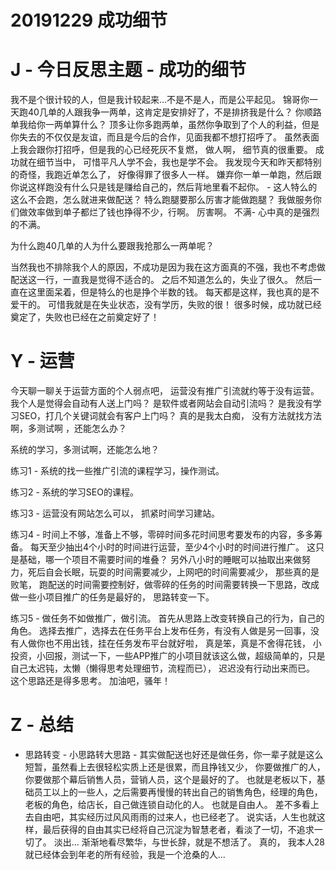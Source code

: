 

# 20191229 成功细节 #

# J - 今日反思主题 - 成功的细节

我不是个很计较的人，但是我计较起来...不是不是人，而是公平起见。 锦哥你一天跑40几单的人跟我争一两单，这肯定是安排好了，不是排挤我是什么？  你顺路单我给你一两单算什么？   顶多让你多跑两单，虽然你争取到了个人的利益，但是你失去的不仅仅是友谊，而且是今后的合作，见面我都不想打招呼了。 虽然表面上我会跟你打招呼，但是我的心已经死灰不复燃，   做人啊， 细节真的很重要。    成功就在细节当中， 可惜平凡人学不会，我也是学不会。      我发现今天和昨天都特别的奇怪，我跑近单怎么了，  好像得罪了很多人一样。   嫌弃你一单一单跑，然后跟你说这样跑没有什么只是钱是赚给自己的，然后背地里看不起你。   - 这人特么的这么不会跑，怎么就进来做配送？    特么跑腿要那么厉害才能做跑腿？ 我做服务你们做效率做到单子都烂了钱也挣得不少，行啊。   厉害啊。     不满- 心中真的是强烈的不满。 

为什么跑40几单的人为什么要跟我抢那么一两单呢？ 

当然我也不排除我个人的原因，不成功是因为我在这方面真的不强，我也不考虑做配送这一行，一直我是觉得不适合的。   之后不知道怎么的，失业了很久。  然后一直在这里面呆着，但是特么的也是挣个半数的钱。   每天都是这样，我也真的是不爱干的。    可惜我就是在失业状态，没有学历，失败的很！  很多时候，成功就已经奠定了，失败也已经在之前奠定好了！



# Y - 运营

今天聊一聊关于运营方面的个人弱点吧，  运营没有推广引流就约等于没有运营。  我个人是觉得会自动有人送上门吗？ 是软件或者网站会自动引流吗？  是我没有学习SEO，打几个关键词就会有客户上门吗？ 真的是我太白痴，  没有方法就找方法啊，多测试啊 ，还能怎么办？     

系统的学习，多测试啊，还能怎么地？ 

练习1 -  系统的找一些推广引流的课程学习，操作测试。 

练习2 - 系统的学习SEO的课程。

练习3 - 运营没有网站怎么可以， 抓紧时间学习建站。

练习4 - 时间上不够，准备上不够，零碎时间多花时间思考要发布的内容，多多筹备。 每天至少抽出4个小时的时间进行运营，至少4个小时的时间进行推广。 这只是基础，哪一个项目不需要时间的堆叠？    另外八小时的睡眠可以抽取出来做努力，死后自会长眠，玩耍的时间需要减少，上网吧的时间需要减少， 那些真的是败笔， 跑配送的时间需要控制好，做零碎的任务的时间需要转换一下思路，改成做一些小项目推广的任务是最好的， 思路转变一下。 


练习5 - 做任务不如做推广，做引流。    首先从思路上改变转换自己的行为，自己的角色。  选择去推广，选择去在任务平台上发布任务，有没有人做是另一回事，没有人做你也不用出钱，挂在任务发布平台就好啦， 真是笨，真是不舍得花钱，   小投资，小回报，测试一下，一些APP推广的小项目就该这么做，超级简单的，只是自己太迟钝，太懒（懒得思考处理细节，流程而已）， 迟迟没有行动出来而已。  这个思路还是得多思考。 加油吧，骚年！


# Z - 总结

- 思路转变 - 小思路转大思路 - 其实做配送也好还是做任务，你一辈子就是这么短暂，虽然看上去很轻松实质上还是很累，而且挣钱又少， 你要做推广的人，你要做那个幕后销售人员，营销人员，这个是最好的了。   也就是老板以下，基础员工以上的一些人，之后需要再慢慢的转出自己的销售角色，经理的角色，老板的角色，给店长，自己做连锁自动化的人。  也就是自由人。  差不多看上去自由吧，其实经历过风风雨雨的过来人，也已经老了。   说实话，人生也就这样，最后获得的自由其实已经将自己沉淀为智慧老者，看淡了一切，不追求一切了。  淡出... 渐渐地看尽繁华，与世长辞，就是不想活了。 真的， 我本人28就已经体会到年老的所有经验，我是一个沧桑的人...

